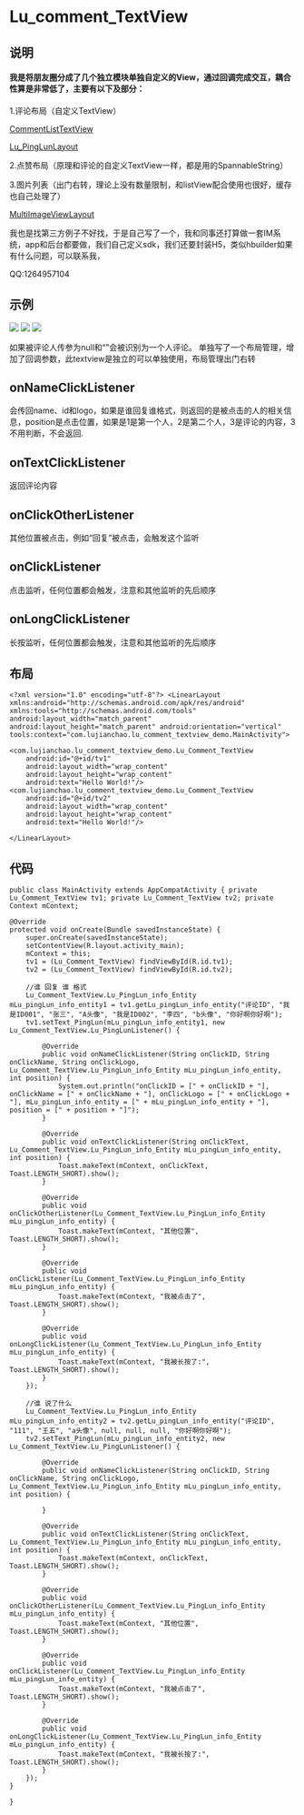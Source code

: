# Lu_comment_TextView #
 

## 说明

#### 我是将朋友圈分成了几个独立模块单独自定义的View，通过回调完成交互，耦合性算是非常低了，主要有以下及部分： 

1.评论布局（自定义TextView）

[CommentListTextView](https://github.com/hnsugar/CommentListTextView/)

[Lu_PingLunLayout](https://github.com/hnsugar/lu_pinglunlayout/)

2.点赞布局（原理和评论的自定义TextView一样，都是用的SpannableString）

3.图片列表（出门右转，理论上没有数量限制，和listView配合使用也很好，缓存也自己处理了）

[MultiImageViewLayout](https://github.com/hnsugar/MultiImageViewLayout/)

我也是找第三方例子不好找，于是自己写了一个，我和同事还打算做一套IM系统，app和后台都要做，我们自己定义sdk，我们还要封装H5，类似hbuilder如果有什么问题，可以联系我，

QQ:1264957104

## 示例 ##
![](https://github.com/hnsugar/CommentListTextView/blob/master/pic1.jpg)
![](http://i.imgur.com/jPYrFn9.gif)
![](http://i.imgur.com/BDFkB82.png)

如果被评论人传参为null和“”会被识别为一个人评论。
单独写了一个布局管理，增加了回调参数，此textview是独立的可以单独使用，布局管理出门右转

## onNameClickListener ##
会传回name、id和logo，如果是谁回复谁格式，则返回的是被点击的人的相关信息，position是点击位置，如果是1是第一个人，2是第二个人，3是评论的内容，3不用判断，不会返回.

## onTextClickListener ##
返回评论内容

## onClickOtherListener ##
其他位置被点击，例如“回复”被点击，会触发这个监听

## onClickListener ##
点击监听，任何位置都会触发，注意和其他监听的先后顺序

## onLongClickListener ##
长按监听，任何位置都会触发，注意和其他监听的先后顺序




## 布局 ##
 
`<?xml version="1.0" encoding="utf-8"?>
<LinearLayout
    xmlns:android="http://schemas.android.com/apk/res/android"
    xmlns:tools="http://schemas.android.com/tools"
    android:layout_width="match_parent"
    android:layout_height="match_parent"
    android:orientation="vertical"
    tools:context="com.lujianchao.lu_comment_textview_demo.MainActivity">`

    <com.lujianchao.lu_comment_textview_demo.Lu_Comment_TextView
        android:id="@+id/tv1"
        android:layout_width="wrap_content"
        android:layout_height="wrap_content"
        android:text="Hello World!"/>
    <com.lujianchao.lu_comment_textview_demo.Lu_Comment_TextView
        android:id="@+id/tv2"
        android:layout_width="wrap_content"
        android:layout_height="wrap_content"
        android:text="Hello World!"/>
`</LinearLayout> `



## 代码 ##
    
`public class MainActivity extends AppCompatActivity {
    private Lu_Comment_TextView tv1;
    private Lu_Comment_TextView tv2;
    private Context mContext;`

    @Override
    protected void onCreate(Bundle savedInstanceState) {
        super.onCreate(savedInstanceState);
        setContentView(R.layout.activity_main);
        mContext = this;
        tv1 = (Lu_Comment_TextView) findViewById(R.id.tv1);
        tv2 = (Lu_Comment_TextView) findViewById(R.id.tv2);

        //谁 回复 谁 格式
        Lu_Comment_TextView.Lu_PingLun_info_Entity mLu_pingLun_info_entity1 = tv1.getLu_pingLun_info_entity("评论ID", "我是ID001", "张三", "A头像", "我是ID002", "李四", "b头像", "你好啊你好啊");
        tv1.setText_PingLun(mLu_pingLun_info_entity1, new Lu_Comment_TextView.Lu_PingLunListener() {

            @Override
            public void onNameClickListener(String onClickID, String onClickName, String onClickLogo, Lu_Comment_TextView.Lu_PingLun_info_Entity mLu_pingLun_info_entity, int position) {
                System.out.println("onClickID = [" + onClickID + "], onClickName = [" + onClickName + "], onClickLogo = [" + onClickLogo + "], mLu_pingLun_info_entity = [" + mLu_pingLun_info_entity + "], position = [" + position + "]");
            }

            @Override
            public void onTextClickListener(String onClickText, Lu_Comment_TextView.Lu_PingLun_info_Entity mLu_pingLun_info_entity, int position) {
                Toast.makeText(mContext, onClickText, Toast.LENGTH_SHORT).show();
            }

            @Override
            public void onClickOtherListener(Lu_Comment_TextView.Lu_PingLun_info_Entity mLu_pingLun_info_entity) {
                Toast.makeText(mContext, "其他位置", Toast.LENGTH_SHORT).show();
            }

            @Override
            public void onClickListener(Lu_Comment_TextView.Lu_PingLun_info_Entity mLu_pingLun_info_entity) {
                Toast.makeText(mContext, "我被点击了", Toast.LENGTH_SHORT).show();
            }

            @Override
            public void onLongClickListener(Lu_Comment_TextView.Lu_PingLun_info_Entity mLu_pingLun_info_entity) {
                Toast.makeText(mContext, "我被长按了:", Toast.LENGTH_SHORT).show();
            }
        });

        //谁 说了什么
        Lu_Comment_TextView.Lu_PingLun_info_Entity mLu_pingLun_info_entity2 = tv2.getLu_pingLun_info_entity("评论ID", "111", "王五", "a头像", null, null, null, "你好啊你好啊");
        tv2.setText_PingLun(mLu_pingLun_info_entity2, new Lu_Comment_TextView.Lu_PingLunListener() {

            @Override
            public void onNameClickListener(String onClickID, String onClickName, String onClickLogo, Lu_Comment_TextView.Lu_PingLun_info_Entity mLu_pingLun_info_entity, int position) {

            }

            @Override
            public void onTextClickListener(String onClickText, Lu_Comment_TextView.Lu_PingLun_info_Entity mLu_pingLun_info_entity, int position) {
                Toast.makeText(mContext, onClickText, Toast.LENGTH_SHORT).show();
            }

            @Override
            public void onClickOtherListener(Lu_Comment_TextView.Lu_PingLun_info_Entity mLu_pingLun_info_entity) {
                Toast.makeText(mContext, "其他位置", Toast.LENGTH_SHORT).show();
            }

            @Override
            public void onClickListener(Lu_Comment_TextView.Lu_PingLun_info_Entity mLu_pingLun_info_entity) {
                Toast.makeText(mContext, "我被点击了", Toast.LENGTH_SHORT).show();
            }

            @Override
            public void onLongClickListener(Lu_Comment_TextView.Lu_PingLun_info_Entity mLu_pingLun_info_entity) {
                Toast.makeText(mContext, "我被长按了:", Toast.LENGTH_SHORT).show();
            }
        });
    }
`}`
